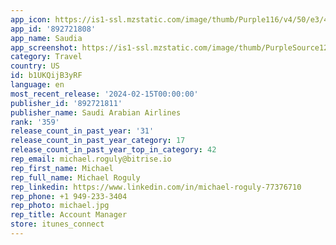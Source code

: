 ```yaml
---
app_icon: https://is1-ssl.mzstatic.com/image/thumb/Purple116/v4/50/e3/4e/50e34e39-ea48-0e8c-0753-f62198dda27b/AppIcon-0-1x_U007epad-0-0-sRGB-85-220-0.png/1024x1024bb.png
app_id: '892721808'
app_name: Saudia
app_screenshot: https://is1-ssl.mzstatic.com/image/thumb/PurpleSource126/v4/04/5d/fd/045dfd59-5245-3779-69e3-ebd1b7f64800/4bc58614-82fe-4dba-89aa-ad55ae04ea84_01@3x.jpg/1284x2778bb.png
category: Travel
country: US
id: b1UKQijB3yRF
language: en
most_recent_release: '2024-02-15T00:00:00'
publisher_id: '892721811'
publisher_name: Saudi Arabian Airlines
rank: '359'
release_count_in_past_year: '31'
release_count_in_past_year_category: 17
release_count_in_past_year_top_in_category: 42
rep_email: michael.roguly@bitrise.io
rep_first_name: Michael
rep_full_name: Michael Roguly
rep_linkedin: https://www.linkedin.com/in/michael-roguly-77376710
rep_phone: +1 949-233-3404
rep_photo: michael.jpg
rep_title: Account Manager
store: itunes_connect
---
```

